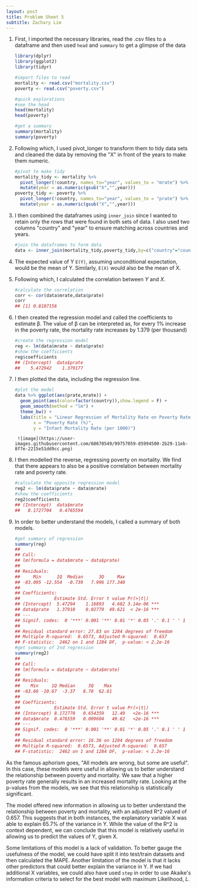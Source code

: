 ```yaml
---
layout: post
title: Problem Sheet 5
subtitle: Zachary Lim
---
```


1. First, I imported the necessary libraries, read the .csv files to a dataframe and then used `head` and `summary` to get a glimpse of the data

    ```R
    library(dplyr)
    library(ggplot2)
    library(tidyr)

    #import files to read
    mortality <- read.csv("mortality.csv")
    poverty <- read.csv("poverty.csv")
    
    #quick explorations
    #see the head
    head(mortality)
    head(poverty)
    
    #get a summary
    summary(mortality)
    summary(poverty)
    ```

2. Following which, I used pivot_longer to transform them to tidy data sets and cleaned the data by removing the "X" in front of the years to make them numeric. 

    ```R
    #pivot to make tidy
    mortality_tidy <- mortality %>% 
      pivot_longer(!country, names_to="year", values_to = "mrate") %>%
      mutate(year = as.numeric(gsub("X","",year)))
    poverty_tidy <- poverty %>% 
      pivot_longer(!country, names_to="year", values_to = "prate") %>%
      mutate(year = as.numeric(gsub("X","",year)))
    ```

3. I then combined the dataframes using `inner_join` since I wanted to retain only the rows that were found in both sets of data. I also used two columns "country" and "year" to ensure matching across countries and years. 

    ```R
    #join the dataframes to form data 
    data <- inner_join(mortality_tidy,poverty_tidy,by=c("country"="country","year"="year")) %>% na.omit(data)
    ```
    
4. The expected value of Y `E(Y)`, assuming unconditional expectation, would be the mean of Y. Similarly, `E(X)` would also be the mean of X. 

5. Following which, I calculated the correlation between *Y* and *X*.

    ```R
    #calculate the correlation
    corr <- cor(data$mrate,data$prate)
    corr 
    ## [1] 0.8107156
    ```
    
6. I then created the regression model and called the coefficients to estimate β. The value of β can be interpreted as, for every 1% increase in the poverty rate, the mortality rate increases by 1.379  (per thousand) 

    ```R
    #create the regression model
    reg <- lm(data$mrate ~ data$prate)       
    #show the coefficients 
    reg$coefficients
    ## (Intercept)  data$prate 
    ##    5.472942    1.379177
    ```
    
7. I then plotted the data, including the regression line.

    ```R
    #plot the model
    data %>% ggplot(aes(prate,mrate)) +
      geom_point(aes(color=factor(country)),show.legend = F) +
      geom_smooth(method = "lm") +
      theme_bw() +
      labs(title = "Linear Regression of Mortality Rate on Poverty Rate",
           x = "Poverty Rate (%)",
           y = "Infant Mortality Rate (per 1000)")
    ```

        ![image](https://user-images.githubusercontent.com/68678549/99757059-85994500-2b29-11eb-8f7e-2215e51dd9cc.png)

8. I then modelled the reverse, regressing poverty on mortality. We find that there appears to also be a positive correlation between mortality rate and poverty rate. 

    ```R
    #calculate the opposite regression model
    reg2 <- lm(data$prate ~ data$mrate)       
    #show the coefficients 
    reg2$coefficients
    ## (Intercept)  data$mrate 
    ##   8.1727704   0.4765594
    ```
    
9. In order to better understand the models, I called a summary of both models. 


    ```R
    #get summary of regression
    summary(reg)
    ## 
    ## Call:
    ## lm(formula = data$mrate ~ data$prate)
    ## 
    ## Residuals:
    ##     Min      1Q  Median      3Q     Max 
    ## -83.095 -12.554  -0.739   7.996 177.340 
    ## 
    ## Coefficients:
    ##             Estimate Std. Error t value Pr(>|t|)    
    ## (Intercept)  5.47294    1.16893   4.682 3.14e-06 ***
    ## data$prate   1.37918    0.02779  49.621  < 2e-16 ***
    ## ---
    ## Signif. codes:  0 '***' 0.001 '**' 0.01 '*' 0.05 '.' 0.1 ' ' 1
    ## 
    ## Residual standard error: 27.83 on 1284 degrees of freedom
    ## Multiple R-squared:  0.6573, Adjusted R-squared:  0.657 
    ## F-statistic:  2462 on 1 and 1284 DF,  p-value: < 2.2e-16
    #get summary of 2nd regression
    summary(reg2)
    ## 
    ## Call:
    ## lm(formula = data$prate ~ data$mrate)
    ## 
    ## Residuals:
    ##    Min     1Q Median     3Q    Max 
    ## -63.66 -10.67  -3.37   8.78  62.61 
    ## 
    ## Coefficients:
    ##             Estimate Std. Error t value Pr(>|t|)    
    ## (Intercept) 8.172770   0.654359   12.49   <2e-16 ***
    ## data$mrate  0.476559   0.009604   49.62   <2e-16 ***
    ## ---
    ## Signif. codes:  0 '***' 0.001 '**' 0.01 '*' 0.05 '.' 0.1 ' ' 1
    ## 
    ## Residual standard error: 16.36 on 1284 degrees of freedom
    ## Multiple R-squared:  0.6573, Adjusted R-squared:  0.657 
    ## F-statistic:  2462 on 1 and 1284 DF,  p-value: < 2.2e-16
    ```

As the famous aphorism goes, "All models are wrong, but some are useful". In this case, these models were useful in allowing us to better understand the relationship between poverty and mortality. We saw that a higher poverty rate generally results in an increased mortality rate. Looking at the p-values from the models, we see that this relationship is statistically significant. 

The model offered new information in allowing us to better understand the relationship between poverty and mortality, with an adjusted R^2 valued of 0.657. This suggests that in both instances, the explanatory variable X was able to explain 65.7% of the variance in Y. While the value of the R^2 is context dependent, we can conclude that this model is relatively useful in allowing us to predict the values of Y, given X. 

Some limitations of this model is a lack of validation. To better gauge the usefulness of the model, we could have split it into test/train datasets and then calculated the MAPE. Another limitation of the model is that it lacks other predictors that could better explain the variance in Y. If we had additional X variables, we could also have used `step` in order to use Akaike's information criteria to select for the best model with maximum Likelihood, *L*.